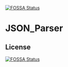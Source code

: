 [![FOSSA Status](https://app.fossa.io/api/projects/git%2Bhttps%3A%2F%2Fgithub.com%2Frishabh09%2FJSON_Parser.svg?type=shield)](https://app.fossa.io/projects/git%2Bhttps%3A%2F%2Fgithub.com%2Frishabh09%2FJSON_Parser?ref=badge_shield)

# JSON_Parser

## License
[![FOSSA Status](https://app.fossa.io/api/projects/git%2Bhttps%3A%2F%2Fgithub.com%2Frishabh09%2FJSON_Parser.svg?type=large)](https://app.fossa.io/projects/git%2Bhttps%3A%2F%2Fgithub.com%2Frishabh09%2FJSON_Parser?ref=badge_large)